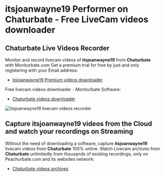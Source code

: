 # itsjoanwayne19 Performer on Chaturbate - Free LiveCam videos downloader

## Chaturbate Live Videos Recorder

Monitor and record livecam videos of **itsjoanwayne19** from **Chaturbate** with Moniturbate.com
Get a premium trial for free by just and only registering with your Email address:
* [itsjoanwayne19 Premium videos downloader](https://moniturbate.com/request-demo-licence-key.html)

Free livecam videos downloader - Moniturbate Software:
* [Chaturbate videos downloader](https://moniturbate.com/moniturbate-download-software.html)

![itsjoanwayne19 livecam videos recorder](https://peachurnet.com/templates/moniturbate-software.png)


## Capture itsjoanwayne19 videos from the Cloud and watch your recordings on Streaming

Without the need of downloading a software, capture **itsjoanwayne19** livecam videos from **Chaturbate** 100% online.
Watch Livecam archives from **Chaturbate** unlimitedly from thousands of existing recordings, only on Peachurbate.com and its websites network:
* [Chaturbate videos archives](https://peachurnet.com/)